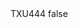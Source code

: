 <?xml version="1.0" encoding="UTF-8"?>
<CustomMetadata xmlns="http://soap.sforce.com/2006/04/metadata">
    <label>TXU444</label>
    <protected>false</protected>
</CustomMetadata>
